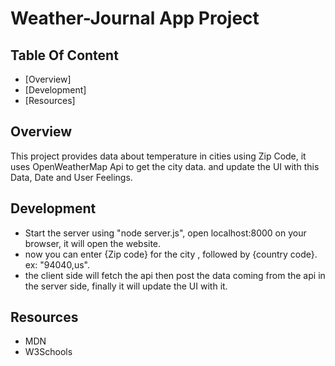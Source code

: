 # Weather-Journal App Project

## Table Of Content

* [Overview]
* [Development]
* [Resources]

## Overview
This project provides data about temperature in cities using Zip Code, it uses OpenWeatherMap Api to get the city data. and update the UI with this Data, Date and User Feelings.

## Development
- Start the server using "node server.js", open localhost:8000 on your browser, it will open the website. 
- now you can enter {Zip code} for the city , followed by {country code}. ex: "94040,us". 
- the client side will fetch the api then post the data coming from the api in the server side, finally it will update the UI with it.

## Resources 
- MDN
- W3Schools
